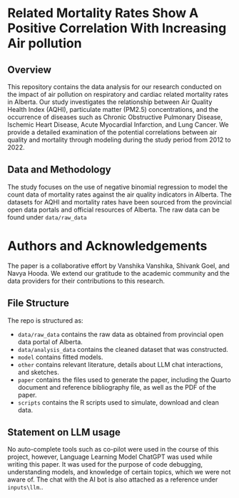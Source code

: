 # Related Mortality Rates Show A Positive Correlation With Increasing Air pollution

## Overview
This repository contains the data analysis for our research conducted on the impact of air pollution on respiratory and cardiac related mortality rates in Alberta. Our study investigates the relationship between Air Quality Health Index (AQHI), particulate matter (PM2.5) concentrations, and the occurrence of diseases such as Chronic Obstructive Pulmonary Disease, Ischemic Heart Disease, Acute Myocardial Infarction, and Lung Cancer. We provide a detailed examination of the potential correlations between air quality and mortality through modeling  during the study period from 2012 to 2022.


## Data and Methodology
The study focuses on the use of negative binomial regression to model the count data of mortality rates against the air quality indicators in Alberta. The datasets for AQHI and mortality rates have been sourced from the provincial open data portals and official resources of Alberta. The raw data can be found under `data/raw_data`

# Authors and Acknowledgements
The paper is a collaborative effort by Vanshika Vanshika, Shivank Goel, and Navya Hooda. We extend our gratitude to the academic community and the data providers for their contributions to this research.


## File Structure

The repo is structured as:

-   `data/raw_data` contains the raw data as obtained from provincial open data portal of Alberta.
-   `data/analysis_data` contains the cleaned dataset that was constructed.
-   `model` contains fitted models. 
-   `other` contains relevant literature, details about LLM chat interactions, and sketches.
-   `paper` contains the files used to generate the paper, including the Quarto document and reference bibliography file, as well as the PDF of the paper. 
-   `scripts` contains the R scripts used to simulate, download and clean data.


## Statement on LLM usage

No auto-complete tools such as co-pilot were used in the course of this project, however, Language Learning Model ChatGPT was  used while writing this paper. It was used for the purpose of code debugging, understanding models, and knowledge of certain topics, which we were not aware of. The chat with the AI bot is also attached as a reference under `inputs\llm`..

